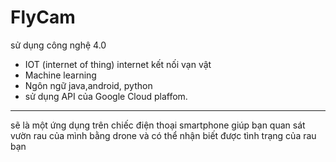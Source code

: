 # FlyCam
sử dụng công nghệ 4.0 
+ IOT (internet of thing) internet kết nối vạn vật
+ Machine learning 
+ Ngôn ngữ java,android, python
+ sử dụng API của  Google Cloud  plaffom.
---------------------------------------------------------
sẽ là một ứng dụng trên chiếc điện thoại smartphone
giúp bạn quan sát vườn rau của mình bằng drone và
có thể nhận biết được tình trạng của rau bạn
